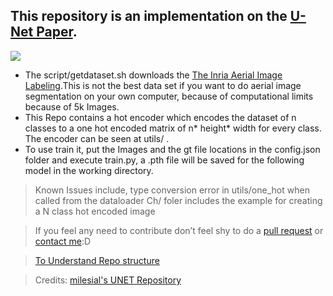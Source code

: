 
## This repository is an implementation on the [U-Net Paper](https://arxiv.org/abs/1505.04597).  
 ![](https://i.imgur.com/EHDpics.png)

* The script/getdataset.sh downloads the [The Inria Aerial Image Labeling](https://project.inria.fr/aerialimagelabeling/).This is not the best data set if you want to do aerial image segmentation on your own computer, because of computational limits because of 5k Images.
* This Repo contains a hot encoder which encodes the dataset of n classes to a one hot encoded matrix of n* height* width for every class. The encoder can be seen at utils/ .
* To use train it, put the Images and the gt file locations in the config.json folder and execute train.py, a .pth file will be saved for the following model in the working directory.
>Known Issues include, type conversion error in utils/one_hot when called from the dataloader
>Ch/ foler includes the example for creating a N class hot encoded image
 
> If you feel any need to contribute don’t feel shy to do a [pull request](https://github.com/madhavkhoslaa/U-Net-Segmentation/pulls) or [contact me](mailto:madhavkhosla@cock.li):D

> [To Understand Repo structure](https://veniversum.me/git-visualizer/?owner=madhavkhoslaa&repo=Pytorch-U-Net-Segmentation) 

>Credits: [milesial's UNET Repository](https://github.com/milesial/Pytorch-UNet)
